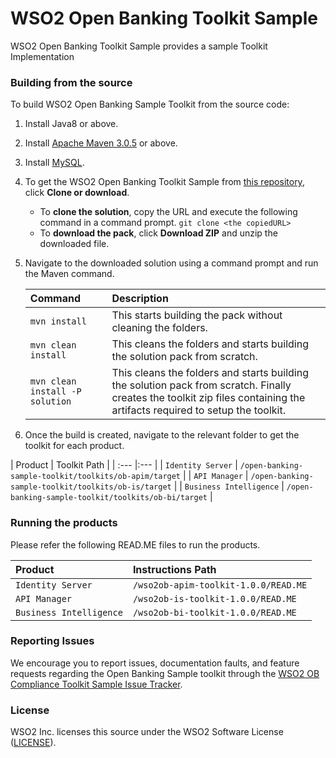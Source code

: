 <!--
 ~  Copyright (c) 2021, WSO2 Inc. (http://www.wso2.com). All Rights Reserved.
 ~   
 ~  This software is the property of WSO2 Inc. and its suppliers, if any. 
 ~  Dissemination of any information or reproduction of any material contained 
 ~  herein is strictly forbidden, unless permitted by WSO2 in accordance with 
 ~  the WSO2 Software License available at https://wso2.com/licenses/eula/3.1. 
 ~  For specific language governing the permissions and limitations under 
 ~  this license, please see the license as well as any agreement you’ve 
 ~  entered into with WSO2 governing the purchase of this software and any 
 ~  associated services.
-->

# WSO2 Open Banking Toolkit Sample

WSO2 Open Banking Toolkit Sample provides a sample Toolkit Implementation

### Building from the source

To build WSO2 Open Banking Sample Toolkit from the source code:

1. Install Java8 or above.
1. Install [Apache Maven 3.0.5](https://maven.apache.org/download.cgi) or above.
1. Install [MySQL](https://dev.mysql.com/doc/refman/5.5/en/windows-installation.html).
1. To get the WSO2 Open Banking Toolkit Sample from [this repository](https://github.com/DivyaPremanantha/open-banking-sample-toolkit), click **Clone or download**.
    * To **clone the solution**, copy the URL and execute the following command in a command prompt.
      `git clone <the copiedURL>`
    * To **download the pack**, click **Download ZIP** and unzip the downloaded file.
1. Navigate to the downloaded solution using a command prompt and run the Maven command.

   |  Command | Description |
      | :--- |:--- |
   | ```mvn install``` | This starts building the pack without cleaning the folders. |
   | ```mvn clean install``` | This cleans the folders and starts building the solution pack from scratch. |
   | ```mvn clean install -P solution``` | This cleans the folders and starts building the solution pack from scratch. Finally creates the toolkit zip files containing the artifacts required to setup the toolkit. |

1. Once the build is created, navigate to the relevant folder to get the toolkit for each product.

|  Product | Toolkit Path |
      | :--- |:--- |
| ```Identity Server``` | `/open-banking-sample-toolkit/toolkits/ob-apim/target` |
| ```API Manager``` | `/open-banking-sample-toolkit/toolkits/ob-is/target` |
| ```Business Intelligence``` | `/open-banking-sample-toolkit/toolkits/ob-bi/target` |


### Running the products

Please refer the following READ.ME files to run the products.

|  Product | Instructions Path |
| :--- |:--- |
| ```Identity Server``` | `/wso2ob-apim-toolkit-1.0.0/READ.ME` |
| ```API Manager``` | `/wso2ob-is-toolkit-1.0.0/READ.ME` |
| ```Business Intelligence``` | `/wso2ob-bi-toolkit-1.0.0/READ.ME` |


### Reporting Issues

We encourage you to report issues, documentation faults, and feature requests regarding the Open Banking Sample toolkit through the [WSO2 OB Compliance Toolkit Sample Issue Tracker](https://github.com/DivyaPremanantha/open-banking-sample-toolkit/issues).

### License

WSO2 Inc. licenses this source under the WSO2 Software License ([LICENSE](LICENSE)).
